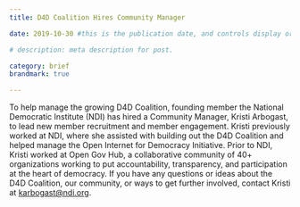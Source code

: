 ```yaml
---
title: D4D Coalition Hires Community Manager

date: 2019-10-30 #this is the publication date, and controls display order.

# description: meta description for post.

category: brief
brandmark: true

---
```


To help manage the growing D4D Coalition, founding member the National Democratic Institute (NDI) has hired a Community Manager, Kristi Arbogast, to lead new member recruitment and member engagement. Kristi previously worked at NDI, where she assisted with building out the D4D Coalition and helped manage the Open Internet for Democracy Initiative. Prior to NDI, Kristi worked at Open Gov Hub, a collaborative community of 40+ organizations working to put accountability, transparency, and participation at the heart of democracy. If you have any questions or ideas about the D4D Coalition, our community, or ways to get further involved, contact Kristi at karbogast@ndi.org.
